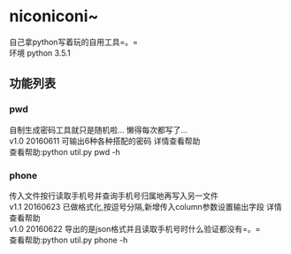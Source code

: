 niconiconi~
=================
自己拿python写着玩的自用工具=。=<br />
环境 python 3.5.1

功能列表
----------------------------
### pwd
自制生成密码工具就只是随机啦... 懒得每次都写了...<br />
v1.0 20160611 可输出6种各种搭配的密码 详情查看帮助<br />
查看帮助:python util.py pwd -h

### phone
传入文件按行读取手机号并查询手机号归属地再写入另一文件<br />
v1.1 20160623 已做格式化,按逗号分隔,新增传入column参数设置输出字段 详情查看帮助<br />
v1.0 20160622 导出的是json格式并且读取手机号时什么验证都没有=。=<br />
查看帮助:python util.py phone -h